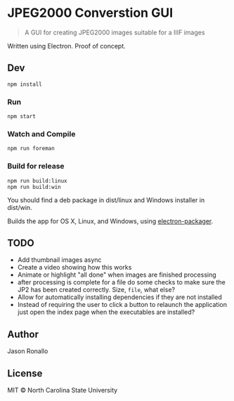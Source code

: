 # JPEG2000 Converstion GUI

> A GUI for creating JPEG2000 images suitable for a IIIF images

Written using Electron. Proof of concept.

## Dev

```shell
npm install
```

### Run

```shell
npm start
```

### Watch and Compile

```shell
npm run foreman
```

### Build for release

```shell
npm run build:linux
npm run build:win
```

You should find a deb package in dist/linux and Windows installer in dist/win.

Builds the app for OS X, Linux, and Windows, using [electron-packager](https://github.com/maxogden/electron-packager).

## TODO
- Add thumbnail images async
- Create a video showing how this works
- Animate or highlight "all done" when images are finished processing
- after processing is complete for a file do some checks to make sure the JP2 has been created correctly. Size, `file`, what else?
- Allow for automatically installing dependencies if they are not installed
- Instead of requiring the user to click a button to relaunch the application just open the index page when the executables are installed?

## Author

Jason Ronallo

## License

MIT © North Carolina State University
